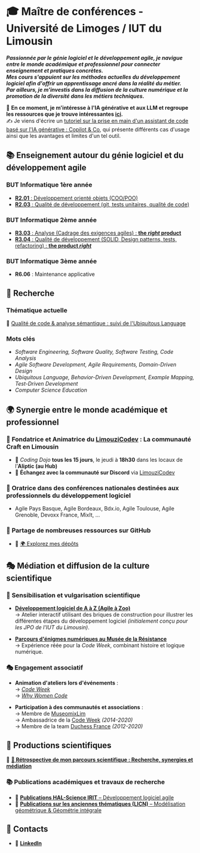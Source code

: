 # 🎓 Maître de conférences - Université de Limoges / IUT du Limousin  

***Passionnée par le génie logiciel et le développement agile, je navigue entre le monde académique et professionnel pour connecter enseignement et pratiques concrètes.  
Mes cours s'appuient sur les méthodes actuelles du développement logiciel afin d'offrir un apprentissage ancré dans la réalité du métier.  
Par ailleurs, je m'investis dans la diffusion de la culture numérique et la promotion de la diversité dans les métiers techniques.***  

🌱 **En ce moment, je m'intéresse à l'IA générative et aux LLM et regroupe les ressources que je trouve intéressantes [ici](https://github.com/iblasquez/ia-generative).**  
✍️ Je viens d'écrire un [tutoriel sur la prise en main d'un assistant de code basé sur l'IA générative : Copilot & Co](https://github.com/iblasquez/tuto-copilot-genai), qui présente différents cas d'usage ainsi que les avantages et limites d'un tel outil.  

## 📚 Enseignement autour du génie logiciel et du développement agile  

### BUT Informatique 1ère année  

- [**R2.01** : Développement orienté objets (COO/POO)](https://github.com/iblasquez/enseignement-but1-developpement)  
- [**R2.03** : Qualité de développement (git, tests unitaires, qualité de code)](https://github.com/iblasquez/enseignement-but1-developpement)  

### BUT Informatique 2ème année  

- [**R3.03** : Analyse (Cadrage des exigences agiles) : **the *right* product**](https://github.com/iblasquez/enseignement-but2-developpement/blob/master/R303_Analyse_CadrageAgile.md)  
- [**R3.04** : Qualité de développement (SOLID, Design patterns, tests, refactoring) : **the product *right***](https://github.com/iblasquez/enseignement-but2-developpement/blob/master/R304_QualiteDeveloppement.md)  

### BUT Informatique 3ème année  

- **R6.06** : Maintenance applicative  

## 🔬 Recherche  

### Thématique actuelle  

📌 [Qualité de code & analyse sémantique : suivi de l'Ubiquitous Language](https://github.com/iblasquez/ubiquitous-langage-code-quality)  

### Mots clés

- *Software Engineering, Software Quality, Software Testing, Code Analysis*  
- *Agile Software Development, Agile Requirements, Domain-Driven Design*  
- *Ubiquitous Language, Behavior-Driven Development, Example Mapping, Test-Driven Development*  
- *Computer Science Education*  

## 🌍 **Synergie entre le monde académique et professionnel**  

### 🚀 **Fondatrice et Animatrice du [LimouziCodev](https://limouzico.dev/) : La communauté Craft en Limousin**  

- 📍 *Coding Dojo* **tous les 15 jours**, le jeudi à **18h30** dans les locaux de l’**Aliptic (au Hub)**  
- 💬 **Échangez avec la communauté sur Discord** via [LimouziCodev](https://limouzico.dev/)  

### 🎤 **Oratrice dans des conférences nationales destinées aux professionnels du développement logiciel**  

- Agile Pays Basque, Agile Bordeaux, Bdx.io, Agile Toulouse, Agile Grenoble, Devoxx France, MixIt, ...  

### 📂 **Partage de nombreuses ressources sur GitHub**  

- 🔗 [🌍 Explorez mes dépôts](https://github.com/iblasquez?tab=repositories)  

## 🎭 **Médiation et diffusion de la culture scientifique**  

### 🎨 **Sensibilisation et vulgarisation scientifique**  

- [**Développement logiciel de A à Z (Agile à Zoo)**](https://www.youtube.com/watch?v=ynZ4bui4O8M)  
  → Atelier interactif utilisant des briques de construction pour illustrer les différentes étapes du développement logiciel *(initialement conçu pour les JPO de l'IUT du Limousin)*.  

- [**Parcours d'énigmes numériques au Musée de la Résistance**](https://codeweek.eu/blog/code-week-in-limoges-a-sabotage-mission)  
  → Expérience réée pour la *Code Week*, combinant histoire et logique numérique.  

### 🎭 **Engagement associatif**  

- **Animation d'ateliers lors d'événements** :  
  → [*Code Week*](https://codeweek.eu)  
  → [*Why Women Code*](https://www.youtube.com/watch?v=ynZ4bui4O8M)  

- **Participation à des communautés et associations** :  
  → Membre de [MuseomixLim](https://www.museomixlim.fr)  
  → Ambassadrice de la [Code Week](https://codeweek.eu/community?country_iso=FR) *(2014-2020)*  
  → Membre de la team [Duchess France](https://www.duchess-france.fr/) *(2012-2020)*  

## 📄 **Productions scientifiques**  

🔎 **[📑 Rétrospective de mon parcours scientifique : Recherche, synergies et médiation](parcoursScientifique.md)**  

### 📚 **Publications académiques et travaux de recherche**  

- 📰 [**Publications HAL-Science IRIT** – Développement logiciel agile](https://hal.science/IRIT/search/index/q/*/authFullName_s/Isabelle%20Blasquez)  
- 📐 [**Publications sur les anciennes thématiques (LICN)** – Modélisation géométrique & Géométrie intégrale](https://iblasquez.github.io)  

<!-- - 🔗 [🌍 ORCID](https://orcid.org/0009-0001-1529-7885) -->  

## 📌 Contacts  

- 🔗 [**LinkedIn**](https://www.linkedin.com/in/isabelle-blasquez-9b377023)  
<!-- - 📄 [**CV court**](CV_Blasquez.pdf)  -->
